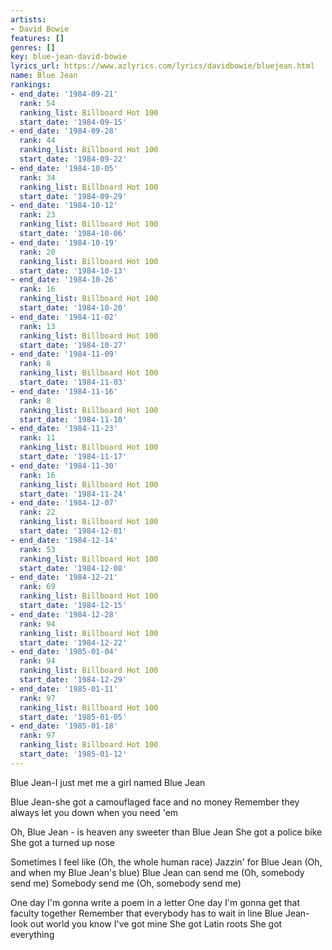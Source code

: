 ```yaml
---
artists:
- David Bowie
features: []
genres: []
key: blue-jean-david-bowie
lyrics_url: https://www.azlyrics.com/lyrics/davidbowie/bluejean.html
name: Blue Jean
rankings:
- end_date: '1984-09-21'
  rank: 54
  ranking_list: Billboard Hot 100
  start_date: '1984-09-15'
- end_date: '1984-09-28'
  rank: 44
  ranking_list: Billboard Hot 100
  start_date: '1984-09-22'
- end_date: '1984-10-05'
  rank: 34
  ranking_list: Billboard Hot 100
  start_date: '1984-09-29'
- end_date: '1984-10-12'
  rank: 23
  ranking_list: Billboard Hot 100
  start_date: '1984-10-06'
- end_date: '1984-10-19'
  rank: 20
  ranking_list: Billboard Hot 100
  start_date: '1984-10-13'
- end_date: '1984-10-26'
  rank: 16
  ranking_list: Billboard Hot 100
  start_date: '1984-10-20'
- end_date: '1984-11-02'
  rank: 13
  ranking_list: Billboard Hot 100
  start_date: '1984-10-27'
- end_date: '1984-11-09'
  rank: 8
  ranking_list: Billboard Hot 100
  start_date: '1984-11-03'
- end_date: '1984-11-16'
  rank: 8
  ranking_list: Billboard Hot 100
  start_date: '1984-11-10'
- end_date: '1984-11-23'
  rank: 11
  ranking_list: Billboard Hot 100
  start_date: '1984-11-17'
- end_date: '1984-11-30'
  rank: 16
  ranking_list: Billboard Hot 100
  start_date: '1984-11-24'
- end_date: '1984-12-07'
  rank: 22
  ranking_list: Billboard Hot 100
  start_date: '1984-12-01'
- end_date: '1984-12-14'
  rank: 53
  ranking_list: Billboard Hot 100
  start_date: '1984-12-08'
- end_date: '1984-12-21'
  rank: 69
  ranking_list: Billboard Hot 100
  start_date: '1984-12-15'
- end_date: '1984-12-28'
  rank: 94
  ranking_list: Billboard Hot 100
  start_date: '1984-12-22'
- end_date: '1985-01-04'
  rank: 94
  ranking_list: Billboard Hot 100
  start_date: '1984-12-29'
- end_date: '1985-01-11'
  rank: 97
  ranking_list: Billboard Hot 100
  start_date: '1985-01-05'
- end_date: '1985-01-18'
  rank: 97
  ranking_list: Billboard Hot 100
  start_date: '1985-01-12'
---
```


Blue Jean-I just met me a girl named Blue Jean

Blue Jean-she got a camouflaged face and no money
Remember they always let you down when you need 'em

Oh, Blue Jean - is heaven any sweeter than Blue Jean
She got a police bike
She got a turned up nose

Sometimes I feel like
(Oh, the whole human race)
Jazzin' for Blue Jean
(Oh, and when my Blue Jean's blue)
Blue Jean can send me
(Oh, somebody send me)
Somebody send me
(Oh, somebody send me)

One day I'm gonna write a poem in a letter
One day I'm gonna get that faculty together
Remember that everybody has to wait in line
Blue Jean-look out world you know I've got mine
She got Latin roots
She got everything



